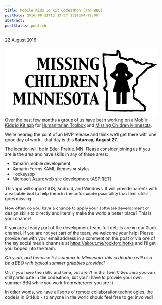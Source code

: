 ```yaml
---
title: Mobile Kids Id Kit Codeathon (and BBQ)
postDate: 2016-08-22T12:13:27.1210254-05:00
abstract: 
postStatus: publish
---
```

22 August 2016

![MCM-logo-s.jpg](https://github.com/HTBox/MobileKidsIdApp/blob/master/resources/MCM-logo-s.jpg?raw=true)Over the past few months a group of us have been working on a [Mobile Kids Id Kit app](https://github.com/HTBox/MobileKidsIdApp/) for [Humanitarian Toolbox](http://www.htbox.org/) and [Missing Children Minnesota](http://missingchildrenmn.com/).

We’re nearing the point of an MVP release and think we’ll get there with one good day of work – that day is this **Saturday, August 27**.

The location will be in Eden Prairie, MN. Please consider joining us if you are in the area and have skills in any of these areas:

- Xamarin mobile development
- Xamarin Forms XAML themes or styles
- Hockeyapp
- Microsoft Azure web site development (ASP.NET)


This app will support iOS, Android, and Windows. It will provide parents with a valuable tool to help them in the unfortunate possibility that their child goes missing.

How often do you have a chance to apply your software development or design skills to directly and literally make the world a better place? This is your chance!

If you are already part of the development team, full details are on our Slack channel. If you are not yet part of the team, we welcome your help! Please provide me with your email address in a comment on this post or via one of the my social media channels at https://about.me/rockfordlhotka and I’ll get you looped into the team.

*Oh yeah, and because it is summer in Minnesota, this codeathon will also be a BBQ with typical summer grillables provided!*

Or, if you have the skills and time, but aren't in the Twin Cities area you can still participate in the codeathon, but you'll have to provide your own summer BBQ while you work from wherever you are :)

In other words, we have all sorts of remote collaboration technologies, the code is in GitHub - so anyone in the world should feel free to get involved!
